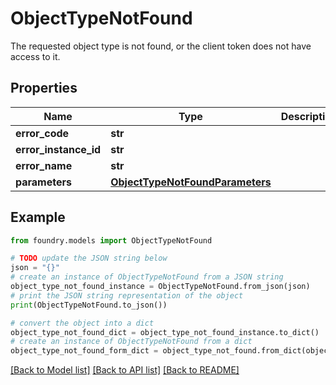 # ObjectTypeNotFound

The requested object type is not found, or the client token does not have access to it.

## Properties

Name | Type | Description | Notes
------------ | ------------- | ------------- | -------------
**error_code** | **str** |  |
**error_instance_id** | **str** |  | \[optional\]
**error_name** | **str** |  |
**parameters** | [**ObjectTypeNotFoundParameters**](ObjectTypeNotFoundParameters.md) |  |

## Example

```python
from foundry.models import ObjectTypeNotFound

# TODO update the JSON string below
json = "{}"
# create an instance of ObjectTypeNotFound from a JSON string
object_type_not_found_instance = ObjectTypeNotFound.from_json(json)
# print the JSON string representation of the object
print(ObjectTypeNotFound.to_json())

# convert the object into a dict
object_type_not_found_dict = object_type_not_found_instance.to_dict()
# create an instance of ObjectTypeNotFound from a dict
object_type_not_found_form_dict = object_type_not_found.from_dict(object_type_not_found_dict)
```

[\[Back to Model list\]](../README.md#documentation-for-models) [\[Back to API list\]](../README.md#documentation-for-api-endpoints) [\[Back to README\]](../README.md)
